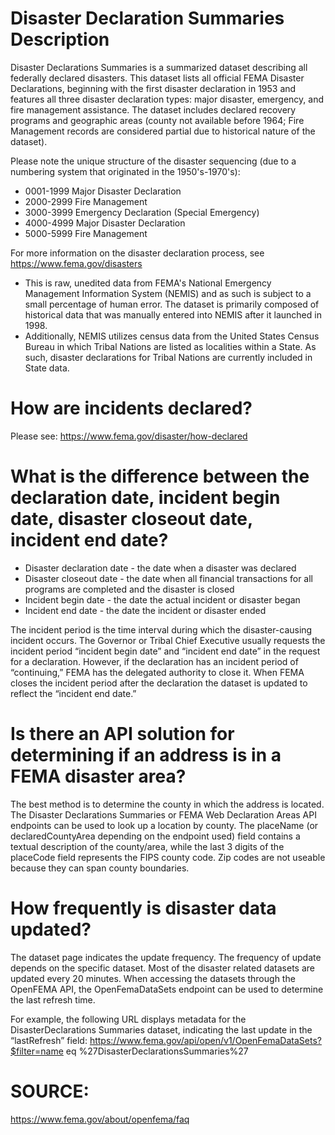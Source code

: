 # Disaster Declaration Summaries Description

Disaster Declarations Summaries is a summarized dataset describing all federally declared disasters. This dataset lists all official FEMA Disaster Declarations, beginning with the first disaster declaration in 1953 and features all three disaster declaration types: major disaster, emergency, and fire management assistance. The dataset includes declared recovery programs and geographic areas (county not available before 1964; Fire Management records are considered partial due to historical nature of the dataset).

Please note the unique structure of the disaster sequencing (due to a numbering system that originated in the 1950's-1970's):
- 0001-1999 Major Disaster Declaration
- 2000-2999 Fire Management
- 3000-3999 Emergency Declaration (Special Emergency)
- 4000-4999 Major Disaster Declaration
- 5000-5999 Fire Management

For more information on the disaster declaration process, see https://www.fema.gov/disasters

- This is raw, unedited data from FEMA's National Emergency Management Information System (NEMIS) and as such is subject to a small percentage of human error. The dataset is primarily composed of historical data that was manually entered into NEMIS after it launched in 1998.
- Additionally, NEMIS utilizes census data from the United States Census Bureau in which Tribal Nations are listed as localities within a State. As such, disaster declarations for Tribal Nations are currently included in State data.


# How are incidents declared?
Please see: https://www.fema.gov/disaster/how-declared


# What is the difference between the declaration date, incident begin date, disaster closeout date, incident end date?
- Disaster declaration date - the date when a disaster was declared
- Disaster closeout date - the date when all financial transactions for all programs are completed and the disaster is closed
- Incident begin date - the date the actual incident or disaster began
- Incident end date - the date the incident or disaster ended

The incident period is the time interval during which the disaster-causing incident occurs. The Governor or Tribal Chief Executive usually requests the incident period “incident begin date” and “incident end date” in the request for a declaration. However, if the declaration has an incident period of “continuing,” FEMA has the delegated authority to close it. When FEMA closes the incident period after the declaration the dataset is updated to reflect the “incident end date.”


# Is there an API solution for determining if an address is in a FEMA disaster area?
The best method is to determine the county in which the address is located. The Disaster Declarations Summaries or FEMA Web Declaration Areas API endpoints can be used to look up a location by county. The placeName (or declaredCountyArea depending on the endpoint used) field contains a textual description of the county/area, while the last 3 digits of the placeCode field represents the FIPS county code. Zip codes are not useable because they can span county boundaries.


# How frequently is disaster data updated?
The dataset page indicates the update frequency. The frequency of update depends on the specific dataset. Most of the disaster related datasets are updated every 20 minutes. When accessing the datasets through the OpenFEMA API, the OpenFemaDataSets endpoint can be used to determine the last refresh time.

For example, the following URL displays metadata for the DisasterDeclarations Summaries dataset, indicating the last update in the “lastRefresh” field: https://www.fema.gov/api/open/v1/OpenFemaDataSets?$filter=name eq %27DisasterDeclarationsSummaries%27


# SOURCE: 
https://www.fema.gov/about/openfema/faq